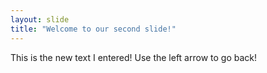 ```yaml
---
layout: slide
title: "Welcome to our second slide!"
---
```

This is the new text I entered!
Use the left arrow to go back!
